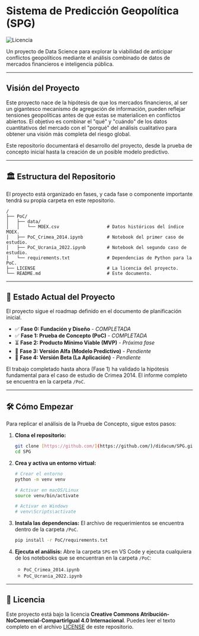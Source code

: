 # Sistema de Predicción Geopolítica (SPG)

![Licencia](https://img.shields.io/badge/license-CC%20BY--NC--SA%204.0-blue)

Un proyecto de Data Science para explorar la viabilidad de anticipar conflictos geopolíticos mediante el análisis combinado de datos de mercados financieros e inteligencia pública.

---

## Visión del Proyecto

Este proyecto nace de la hipótesis de que los mercados financieros, al ser un gigantesco mecanismo de agregación de información, pueden reflejar tensiones geopolíticas antes de que estas se materialicen en conflictos abiertos. El objetivo es combinar el "qué" y "cuándo" de los datos cuantitativos del mercado con el "porqué" del análisis cualitativo para obtener una visión más completa del riesgo global.

Este repositorio documentará el desarrollo del proyecto, desde la prueba de concepto inicial hasta la creación de un posible modelo predictivo.

---

## 🏛️ Estructura del Repositorio

El proyecto está organizado en fases, y cada fase o componente importante tendrá su propia carpeta en este repositorio.

```
/
├── PoC/
│   ├── data/
│   │   └── MOEX.csv                  # Datos históricos del índice MOEX.
│   ├── PoC_Crimea_2014.ipynb         # Notebook del primer caso de estudio.
│   ├── PoC_Ucrania_2022.ipynb        # Notebook del segundo caso de estudio.
│   └── requirements.txt              # Dependencias de Python para la PoC.
├── LICENSE                           # La licencia del proyecto.
└── README.md                         # Este documento.
```

---

## 🚀 Estado Actual del Proyecto

El proyecto sigue el roadmap definido en el documento de planificación inicial.

* ✅ **Fase 0: Fundación y Diseño** - *COMPLETADA*
* ✅ **Fase 1: Prueba de Concepto (PoC)** - *COMPLETADA*
* ⏳ **Fase 2: Producto Mínimo Viable (MVP)** - *Próxima fase*
* 🔲 **Fase 3: Versión Alfa (Modelo Predictivo)** - *Pendiente*
* 🔲 **Fase 4: Versión Beta (La Aplicación)** - *Pendiente*

El trabajo completado hasta ahora (Fase 1) ha validado la hipótesis fundamental para el caso de estudio de Crimea 2014. El informe completo se encuentra en la carpeta `/PoC`.

---

## 🛠️ Cómo Empezar

Para replicar el análisis de la Prueba de Concepto, sigue estos pasos:

1.  **Clona el repositorio:**
    ```bash
    git clone [https://github.com/](https://github.com/)/didacum/SPG.git
    cd SPG
    ```

2.  **Crea y activa un entorno virtual:**
    ```bash
    # Crear el entorno
    python -m venv venv

    # Activar en macOS/Linux
    source venv/bin/activate

    # Activar en Windows
    # venv\Scripts\activate
    ```

3.  **Instala las dependencias:**
    El archivo de requerimientos se encuentra dentro de la carpeta `/PoC`.
    ```bash
    pip install -r PoC/requirements.txt
    ```

4.  **Ejecuta el análisis:**
    Abre la carpeta `SPG` en VS Code y ejecuta cualquiera de los notebooks que se encuentran en la carpeta `/PoC`:
    * `PoC_Crimea_2014.ipynb`
    * `PoC_Ucrania_2022.ipynb`
---

## 📜 Licencia

Este proyecto está bajo la licencia **Creative Commons Atribución-NoComercial-CompartirIgual 4.0 Internacional**. Puedes leer el texto completo en el archivo [LICENSE](LICENSE.md) de este repositorio.
